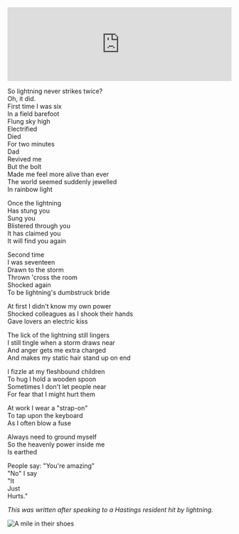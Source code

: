 <iframe width="100%" height="166" scrolling="no" frameborder="no" allow="autoplay" src="https://w.soundcloud.com/player/?url=https%3A//api.soundcloud.com/tracks/675589199&color=%23ff5500&auto_play=false&hide_related=true&show_comments=false&show_user=false&show_reposts=false&show_teaser=false"></iframe>

So lightning never strikes twice?<br/>
Oh, it did.<br/>
First time I was six<br/>
In a field barefoot<br/>
Flung sky high<br/>
Electrified<br/>
Died<br/>
For two minutes<br/>
Dad<br/>
Revived me<br/>
But the bolt<br/>
Made me feel more alive than ever<br/>
The world seemed suddenly jewelled<br/>
In rainbow light

Once the lightning<br/>
Has stung you<br/>
Sung you<br/>
Blistered through you<br/>
It has claimed you<br/>
It will find you again

Second time<br/>
I was seventeen<br/>
Drawn to the storm<br/>
Thrown 'cross the room<br/>
Shocked again<br/>
To be lightning's dumbstruck bride

At first I didn't know my own power<br/>
Shocked colleagues as I shook their hands<br/>
Gave lovers an electric kiss

The lick of the lightning still lingers<br/>
I still tingle when a storm draws near<br/>
And anger gets me extra charged<br/>
And makes my static hair stand up on end

I fizzle at my fleshbound children<br/>
To hug I hold a wooden spoon<br/>
Sometimes I don't let people near<br/>
For fear that I might hurt them

At work I wear a "strap-on"<br/>
To tap upon the keyboard<br/>
As I often blow a fuse

Always need to ground myself<br/>
So the heavenly power inside me<br/>
Is earthed

People say: "You're amazing"<br/>
"No" I say<br/>
"It<br/>
Just<br/>
Hurts."

*This was written after speaking to a Hastings resident hit by lightning.*

<div class="text-center"><img src="/img/ordinary_extraordinary/the_lightning_lady.jpg" class="event-image" alt="A mile in their shoes" /></div>
